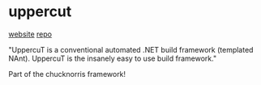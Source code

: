 # uppercut

[website](http://projectuppercut.org)
[repo](https://github.com/chucknorris/uppercut)

"UppercuT is a conventional automated .NET build framework (templated NAnt). UppercuT is the insanely easy to use build framework."

Part of the chucknorris framework!